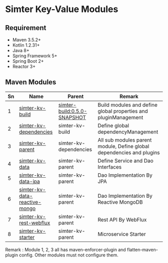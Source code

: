 # Simter Key-Value Modules

## Requirement

- Maven 3.5.2+
- Kotlin 1.2.31+
- Java 8+
- Spring Framework 5+
- Spring Boot 2+
- Reactor 3+

## Maven Modules

Sn | Name                            | Parent                        | Remark
---|---------------------------------|-------------------------------|--------
1  | [simter-kv-build]               | [simter-build:0.5.0-SNAPSHOT] | Build modules and define global properties and pluginManagement
2  | [simter-kv-dependencies]        | simter-kv-build        | Define global dependencyManagement
3  | [simter-kv-parent]              | simter-kv-dependencies | All sub modules parent module, Define global dependencies and plugins
4  | [simter-kv-data]                | simter-kv-parent | Define Service and Dao Interfaces
5  | [simter-kv-data-jpa]            | simter-kv-parent | Dao Implementation By JPA
6  | [simter-kv-data-reactive-mongo] | simter-kv-parent | Dao Implementation By Reactive MongoDB
7  | [simter-kv-rest-webflux]        | simter-kv-parent | Rest API By WebFlux
8  | [simter-kv-starter]             | simter-kv-parent | Microservice Starter


Remark : Module 1, 2, 3 all has maven-enforcer-plugin and flatten-maven-plugin config. Other modules must not configure them.


[simter-build:0.5.0-SNAPSHOT]: https://github.com/simter/simter-build/tree/master
[simter-kv-build]: https://github.com/simter/simter-kv
[simter-kv-dependencies]: https://github.com/simter/simter-kv/tree/master/simter-kv-dependencies
[simter-kv-parent]: https://github.com/simter/simter-kv/tree/master/simter-kv-parent
[simter-kv-data]: https://github.com/simter/simter-kv/tree/master/simter-kv-data
[simter-kv-data-jpa]: https://github.com/simter/simter-kv/tree/master/simter-kv-data-jpa
[simter-kv-data-reactive-mongo]: https://github.com/simter/simter-kv/tree/master/simter-kv-data-reactive-mongo
[simter-kv-rest-webflux]: https://github.com/simter/simter-kv/tree/master/simter-kv-rest-webflux
[simter-kv-starter]: https://github.com/simter/simter-kv/tree/master/simter-kv-starter